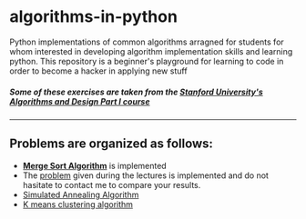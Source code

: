# algorithms-in-python
Python implementations of common algorithms arragned for students for whom interested in developing algorithm implementation skills and learning python. This repository is a beginner's playground for learning to code in order to become a hacker in applying new stuff

##### Some of these exercises are taken from the [Stanford University's Algorithms and Design Part I course](https://www.coursera.org/course/algo) 
- - - 
## Problems are organized as follows:
- **[Merge Sort Algorithm](https://en.wikipedia.org/wiki/Merge_sort)** is implemented
- The [problem](https://class.coursera.org/algo-004/lecture/15) given during the lectures is implemented and do not hasitate to contact me to compare your results.
- [Simulated Annealing Algorithm](https://en.wikipedia.org/wiki/Simulated_annealing)
- [K means clustering algorithm](https://en.wikipedia.org/wiki/K-means_clustering)
